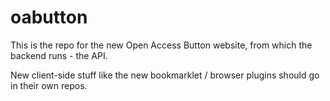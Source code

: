oabutton
========

This is the repo for the new Open Access Button website, from which the backend runs - the API. 

New client-side stuff like the new bookmarklet / browser plugins should go in their own repos.
